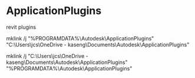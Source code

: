 # ApplicationPlugins
revit plugins


mklink /j "%PROGRAMDATA%\Autodesk\ApplicationPlugins" "C:\Users\jcs\OneDrive - kaseng\Documents\Autodesk\ApplicationPlugins"

mklink /j "C:\Users\jcs\OneDrive - kaseng\Documents\Autodesk\ApplicationPlugins" "%PROGRAMDATA%\Autodesk\ApplicationPlugins"